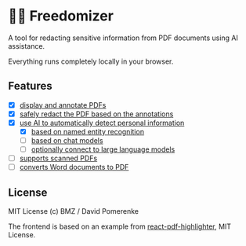 # ⛓️‍💥 Freedomizer

A tool for redacting sensitive information from PDF documents using AI assistance.

Everything runs completely locally in your browser.

## Features

- [x] [display and annotate PDFs](https://github.com/agentcooper/react-pdf-highlighter)
- [x] [safely redact the PDF based on the annotations](https://github.com/ArtifexSoftware/mupdf.js)
- [x] [use AI to automatically detect personal information](https://github.com/huggingface/transformers.js)
  - [x] [based on named entity recognition](https://huggingface.co/Xenova/bert-base-multilingual-cased-ner-hrl)
  - [ ] [based on chat models](https://huggingface.co/onnx-community/Qwen2.5-1.5B-Instruct;https://huggingface.co/onnx-community/Llama-3.2-1B-Instruct)
  - [ ] [optionally connect to large language models](https://github.com/vllm-project/vllm)
- [ ] [supports scanned PDFs](https://github.com/naptha/tesseract.js/)
- [ ] [converts Word documents to PDF](https://github.com/georgestagg/pandoc-wasm)

## License

MIT License (c) BMZ / David Pomerenke

The frontend is based on an example from [react-pdf-highlighter](https://github.com/agentcooper/react-pdf-highlighter/), MIT License.
